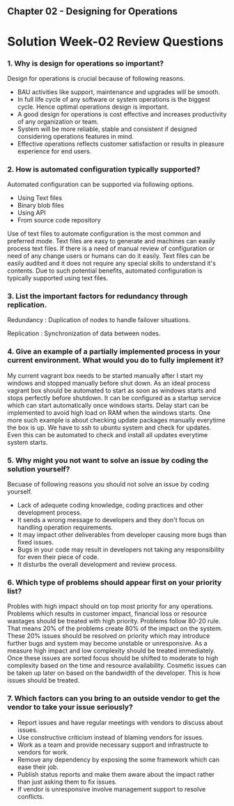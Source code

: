 ## Chapter 02 - Designing for Operations

# Solution Week-02 Review Questions

### 1. Why is design for operations so important?

   Design for operations is crucial because of following reasons.

   * BAU activities like support, maintenance and upgrades will be smooth.
   * In full life cycle of any software or system operations is the biggest cycle. Hence optimal operations design is important.
   * A good design for operations is cost effective and increases productivity of any organization or team.
   * System will be more reliable, stable and consistent if designed considering operations features in mind.
   * Effective operations reflects customer satisfaction or results in pleasure experience for end users.    
    

### 2. How is automated configuration typically supported?

   Automated configuration can be supported via following options.

   * Using Text files
   * Binary blob files
   * Using API
   * From source code repository

   Use of text files to automate configuration is the most common and preferred mode. Text files are easy to generate and machines can easily process text files. If there is a need of manual review of configuration or need of any change users or humans can do it easily. Text files can be easily audited and it does not require any special skills to understand it's contents. Due to such potential benefits, automated configuration is typically supported using text files.

### 3. List the important factors for redundancy through replication.

   Redundancy   : Duplication of nodes to handle failover situations.

   Replication  : Synchronization of data between nodes.

### 4. Give an example of a partially implemented process in your current environment. What would you do to fully implement it?

   My current vagrant box needs to be started manually after I start my windows and stopped manually before shut down. As an ideal process vagrant box should be automated to start as soon as windows starts and stops perfectly before shutdown. It can be configured as a startup service which can start automatically once windows starts. Delay start can be implemented to avoid high load on RAM when the windows starts. One more such example is about checking update packages manually everytime the box is up. We have to ssh to ubuntu system and check for updates. Even this can be automated to check and install all updates everytime system starts.

### 5. Why might you not want to solve an issue by coding the solution yourself?

   Becuase of following reasons you should not solve an issue by coding yourself.

   * Lack of adequete coding knowledge, coding practices and other development process.
   * It sends a wrong message to developers and they don't focus on handling operation requirements.
   * It may impact other deliverables from developer causing more bugs than fixed issues.
   * Bugs in your code may result in developers not taking any responsibility for even their piece of code.
   * It disturbs the overall development and review process.

### 6. Which type of problems should appear first on your priority list?

   Probles with high impact should on top most priority for any operations. Problems which results in customer impact, financial loss or resource wastages should be treated with high priority. Problems follow 80-20 rule. That means 20% of the problems create 80% of the impact on the system. These 20% issues should be resolved on priority which may introduce further bugs and system may become unstable or unresponsive. As a measure high impact and low complexity should be treated immediately. Once these issues are sorted focus should be shifted to moderate to high complexity based on the time and resource availability. Cosmetic issues can be taken up later on based on the bandwidth of the developer. This is how issues should be treated.

### 7. Which factors can you bring to an outside vendor to get the vendor to take your issue seriously?

   * Report issues and have regular meetings with vendors to discuss about issues.
   * Use constructive criticism instead of blaming vendors for issues.
   * Work as a team and provide necessary support and infrastructe to vendors for work.
   * Remove any dependency by exposing the some framework which can ease their job.
   * Publish status reports and make them aware about the impact rather than just asking them to fix issues.
   * If vendor is unresponsive involve management support to resolve conflicts.
